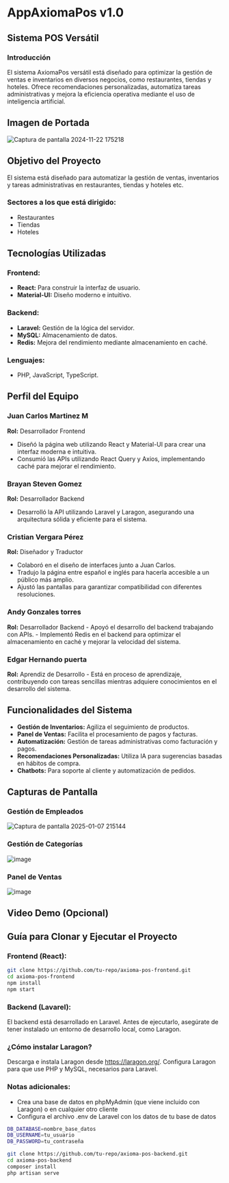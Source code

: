 # AppAxiomaPos v1.0

## **Sistema POS Versátil**

### **Introducción**

El sistema AxiomaPos versátil está diseñado para optimizar la gestión de ventas e inventarios en diversos negocios, como restaurantes, tiendas y hoteles. Ofrece recomendaciones personalizadas, automatiza tareas administrativas y mejora la eficiencia operativa mediante el uso de inteligencia artificial.

## **Imagen de Portada** 

![Captura de pantalla 2024-11-22 175218](https://github.com/user-attachments/assets/aab4a0aa-e1e6-4347-8ce1-8dad2123f8aa)

## **Objetivo del Proyecto**

El sistema está diseñado para automatizar la gestión de ventas, inventarios y tareas administrativas en restaurantes, tiendas y hoteles etc.

### **Sectores a los que está dirigido:**
-	Restaurantes
-	Tiendas
-	Hoteles

## **Tecnologías Utilizadas**

### **Frontend:**
   - **React:** Para construir la interfaz de usuario.  
   - **Material-UI:** Diseño moderno e intuitivo.
     
### **Backend:**
   -	**Laravel:** Gestión de la lógica del servidor.
   -	**MySQL:** Almacenamiento de datos.
   -	**Redis:** Mejora del rendimiento mediante almacenamiento en caché.
     
### **Lenguajes:**
   -  PHP, JavaScript, TypeScript.

## **Perfil del Equipo**

### **Juan Carlos Martinez M**
**Rol:** Desarrollador Frontend
   - Diseñó la página web utilizando React y Material-UI para crear una interfaz moderna e intuitiva.
   - Consumió las APIs utilizando React Query y Axios, implementando caché para mejorar el rendimiento.
   
### **Brayan Steven Gomez**
**Rol:** Desarrollador Backend
   - Desarrolló la API utilizando Laravel y Laragon, asegurando una arquitectura sólida y eficiente para el sistema.
   
### **Cristian Vergara Pérez**
**Rol:** Diseñador y Traductor
   - Colaboró en el diseño de interfaces junto a Juan Carlos.
   - Tradujo la página entre español e inglés para hacerla accesible a un público más amplio.
   - Ajustó las pantallas para garantizar compatibilidad con diferentes resoluciones.
   
### **Andy Gonzales torres**
**Rol:** Desarrollador Backend
    - Apoyó el desarrollo del backend trabajando con APIs.
    - Implementó Redis en el backend para optimizar el almacenamiento en caché y mejorar la velocidad del sistema.
    
### **Edgar Hernando puerta** 
**Rol:** Aprendiz de Desarrollo
    - Está en proceso de aprendizaje, contribuyendo con tareas sencillas mientras adquiere conocimientos en el desarrollo del sistema.

## **Funcionalidades del Sistema**
- **Gestión de Inventarios:** Agiliza el seguimiento de productos.  
- **Panel de Ventas:** Facilita el procesamiento de pagos y facturas.  
- **Automatización:** Gestión de tareas administrativas como facturación y pagos.  
- **Recomendaciones Personalizadas:** Utiliza IA para sugerencias basadas en hábitos de compra.  
- **Chatbots:** Para soporte al cliente y automatización de pedidos. 

## **Capturas de Pantalla** 

### **Gestión de Empleados**
![Captura de pantalla 2025-01-07 215144](https://github.com/user-attachments/assets/5302e537-9f19-4329-94f8-92c6ef09158f)

### **Gestión de Categorías**
![image](https://github.com/user-attachments/assets/4f1500eb-8202-4612-8aa3-5f0fb1bd0076)

### **Panel de Ventas**
![image](https://github.com/user-attachments/assets/3b455efd-0fa3-44dd-a11b-4529a87e41ef)

## **Video Demo (Opcional)**

## **Guía para Clonar y Ejecutar el Proyecto**

### **Frontend (React):**
```bash
git clone https://github.com/tu-repo/axioma-pos-frontend.git
cd axioma-pos-frontend
npm install
npm start
```
### **Backend (Lavarel):**
El backend está desarrollado en Laravel. Antes de ejecutarlo, asegúrate de tener instalado un entorno de desarrollo local, como Laragon.

### **¿Cómo instalar Laragon?**
Descarga e instala Laragon desde https://laragon.org/.
Configura Laragon para que use PHP y MySQL, necesarios para Laravel.

### **Notas adicionales:**
- Crea una base de datos en phpMyAdmin (que viene incluido con Laragon) o en cualquier otro cliente
- Configura el archivo .env de Laravel con los datos de tu base de datos
  
```bash
DB_DATABASE=nombre_base_datos
DB_USERNAME=tu_usuario
DB_PASSWORD=tu_contraseña
```

```bash
git clone https://github.com/tu-repo/axioma-pos-backend.git
cd axioma-pos-backend 
composer install 
php artisan serve
```
